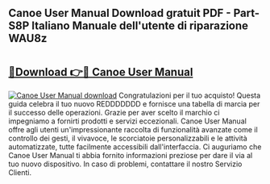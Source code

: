 ## Canoe User Manual Download gratuit PDF - Part-S8P Italiano Manuale dell'utente di riparazione WAU8z

# <h2><a href="http://dfbsom.blite.top/?on=Canoe+User+Manual">🔗Download 👉🔴 Canoe User Manual</a></h2>

[![Canoe User Manual download](https://i.imgur.com/lujVjoI.png)](http://dfbsom.blite.top/?on=Canoe+User+Manual)
Congratulazioni per il tuo acquisto! Questa guida celebra il tuo nuovo REDDDDDDD e fornisce una tabella di marcia per il successo delle operazioni. Grazie per aver scelto il marchio ci impegniamo a fornirti prodotti e servizi eccezionali. Canoe User Manual offre agli utenti un'impressionante raccolta di funzionalità avanzate come il controllo dei gesti, il vivavoce, le scorciatoie personalizzabili e le attività automatizzate, tutte facilmente accessibili dall'interfaccia. Ci auguriamo che Canoe User Manual ti abbia fornito informazioni preziose per dare il via al tuo nuovo dispositivo. In caso di problemi, contattare il nostro Servizio Clienti.

